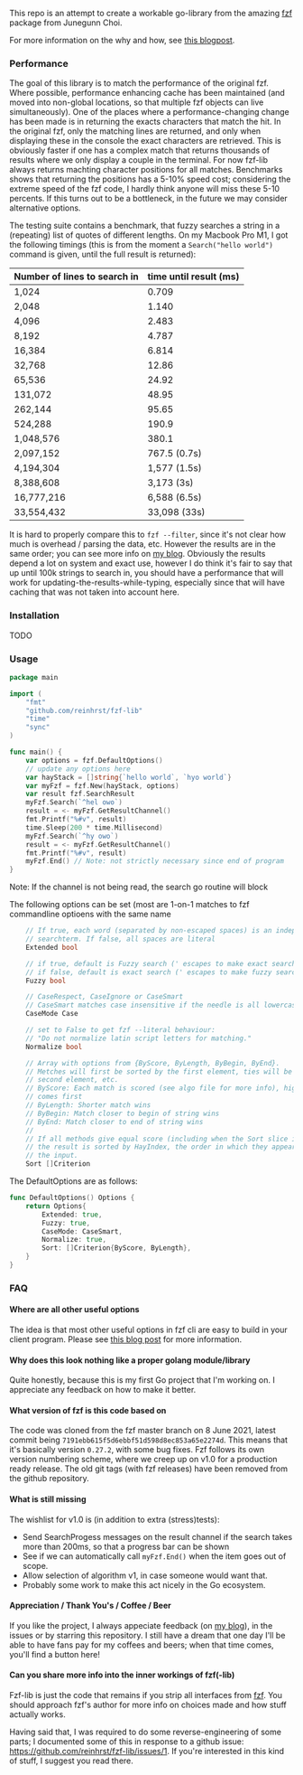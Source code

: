 This repo is an attempt to create a workable go-library from the amazing [fzf][1] package
from Junegunn Choi.

For more information on the why and how, see [this blogpost][2].

### Performance
The goal of this library is to match the performance of the original fzf.
Where possible, performance enhancing cache has been maintained (and moved into non-global locations, so that multiple fzf objects can live simultaneously).
One of the places where a performance-changing change has been made is in returning the exacts characters that match the hit.
In the original fzf, only the matching lines are returned, and only when displaying these in the console the exact characters are retrieved.
This is obviously faster if one has a complex match that returns thousands of results where we only display a couple in the terminal.
For now fzf-lib always returns machting character positions for all matches.
Benchmarks shows that returning the positions has a 5-10% speed cost; considering the extreme speed of the fzf code, I hardly think anyone will miss these 5-10 percents.
If this turns out to be a bottleneck, in the future we may consider alternative options.

The testing suite contains a benchmark, that fuzzy searches a string in a (repeating) list of quotes of different lengths. On my Macbook Pro M1, I got the following timings (this is from the moment a `Search("hello world")` command is given, until the full result is returned):

| Number of lines to search in | time until result (ms) |
|----------|------|
|1,024|0.709|
|2,048|1.140|
|4,096|2.483|
|8,192|4.787|
|16,384|6.814|
|32,768|12.86|
|65,536|24.92|
|131,072|48.95|
|262,144|95.65|
|524,288|190.9|
|1,048,576|380.1|
|2,097,152|767.5 (0.7s)|
|4,194,304|1,577 (1.5s)|
|8,388,608|3,173 (3s)|
|16,777,216|6,588 (6.5s)|
|33,554,432|33,098 (33s)|

It is hard to properly compare this to `fzf --filter`, since it's not clear how much is overhead / parsing the data, etc.
However the results are in the same order; you can see more info on [my blog][2].
Obviously the results depend a lot on system and exact use, however I do think it's fair to say that up until 100k strings to search in, you should have a performance that will work for updating-the-results-while-typing, especially since that will have caching that was not taken into account here.


### Installation

TODO

### Usage


```go
package main

import (
    "fmt"
    "github.com/reinhrst/fzf-lib"
    "time"
    "sync"
)

func main() {
    var options = fzf.DefaultOptions()
    // update any options here
    var hayStack = []string{`hello world`, `hyo world`}
    var myFzf = fzf.New(hayStack, options)
    var result fzf.SearchResult
    myFzf.Search(`^hel owo`)
    result = <- myFzf.GetResultChannel()
    fmt.Printf("%#v", result)
    time.Sleep(200 * time.Millisecond)
    myFzf.Search(`^hy owo`)
    result = <- myFzf.GetResultChannel()
    fmt.Printf("%#v", result)
    myFzf.End() // Note: not strictly necessary since end of program
}
```

Note: If the channel is not being read, the search go routine will block

The following options can be set (most are 1-on-1 matches to fzf commandline optioens with the same name
```go
    // If true, each word (separated by non-escaped spaces) is an independent
    // searchterm. If false, all spaces are literal
    Extended bool

    // if true, default is Fuzzy search (' escapes to make exact search)
    // if false, default is exact search (' escapes to make fuzzy search)
    Fuzzy bool

    // CaseRespect, CaseIgnore or CaseSmart
    // CaseSmart matches case insensitive if the needle is all lowercase, else case sensitive
    CaseMode Case

    // set to False to get fzf --literal behaviour:
    // "Do not normalize latin script letters for matching."
    Normalize bool

    // Array with options from {ByScore, ByLength, ByBegin, ByEnd}.
    // Metches will first be sorted by the first element, ties will be sorted by
    // second element, etc.
    // ByScore: Each match is scored (see algo file for more info), higher score 
    // comes first
    // ByLength: Shorter match wins
    // ByBegin: Match closer to begin of string wins
    // ByEnd: Match closer to end of string wins
    //
    // If all methods give equal score (including when the Sort slice is empty),
    // the result is sorted by HayIndex, the order in which they appeared in
    // the input.
    Sort []Criterion

```
The DefaultOptions are as follows:
```go
func DefaultOptions() Options {
    return Options{
        Extended: true,
        Fuzzy: true,
        CaseMode: CaseSmart,
        Normalize: true,
        Sort: []Criterion{ByScore, ByLength},
    }
}
```


### FAQ

#### Where are all other useful options
The idea is that most other useful options in fzf cli are easy to build in your client program.
Please see [this blog post][2] for more information.

#### Why does this look nothing like a proper golang module/library
Quite honestly, because this is my first Go project that I'm working on.
I appreciate any feedback on how to make it better.


#### What version of fzf is this code based on
The code was cloned from the fzf master branch on 8 June 2021, latest commit being `7191ebb615f5d6ebbf51d598d8ec853a65e2274d`.
This means that it's basically version `0.27.2`, with some bug fixes.
Fzf follows its own version numbering scheme, where we creep up on v1.0 for a production ready release.
The old git tags (with fzf releases) have been removed from the github repository.

#### What is still missing
The wishlist for v1.0 is (in addition to extra (stress)tests):

- Send SearchProgess messages on the result channel if the search takes more than 200ms, so that a progress bar can be shown
- See if we can automatically call `myFzf.End()` when the item goes out of scope.
- Allow selection of algorithm v1, in case someone would want that.
- Probably some work to make this act nicely in the Go ecosystem.

#### Appreciation / Thank You's / Coffee / Beer
If you like the project, I always appeciate feedback (on [my blog][2]), in the issues or by starring this repository.
I still have a dream that one day I'll be able to have fans pay for my coffees and beers; when that time comes, you'll find a button here!

#### Can you share more info into the inner workings of fzf(-lib)
Fzf-lib is just the code that remains if you strip all interfaces from [fzf][1].
You should approach fzf's author for more info on choices made and how stuff actually works.

Having said that, I was required to do some reverse-engineering of some parts; I documented some of this in response to a github issue: https://github.com/reinhrst/fzf-lib/issues/1.
If you're interested in this kind of stuff, I suggest you read there.

[1]: https://github.com/junegunn/fzf
[2]: https://blog.claude.nl/tech/making-fzf-into-a-golang-library-fzf-lib/
